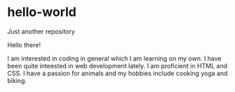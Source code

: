 # hello-world
Just another repository

Hello there!

I am interested in coding in general which I am learning on my own. I have been quite inteested in web development lately. I am proficient in HTML and CSS. I have a passion for animals and my hobbies include cooking yoga and biking. 
